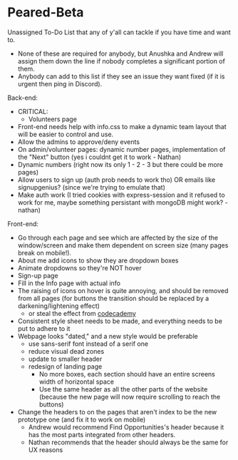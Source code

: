 # Peared-Beta
Unassigned To-Do List that any of y'all can tackle if you have time and want to.
 - None of these are required for anybody, but Anushka and Andrew will assign them down the line
if nobody completes a significant portion of them.
 - Anybody can add to this list if they see an issue they want fixed (if it is urgent then ping in Discord).

Back-end:
 - CRITICAL:
   - Volunteers page
 - Front-end needs help with info.css to make a dynamic team layout that will be easier to control and use.
 - Allow the admins to approve/deny events 
 - On admin/volunteer pages: dynamic number pages, implementation of the "Next" button (yes i couldnt get it to work - Nathan)
 - Dynamic numbers (right now its only 1 - 2 - 3 but there could be more pages)
 - Allow users to sign up (auth prob needs to work tho) OR emails like signupgenius? (since we're trying to emulate that)
 - Make auth work (I tried cookies with express-session and it refused to work for me, maybe something persistant with mongoDB might work? - nathan)

Front-end:
 - Go through each page and see which are affected by the size of the window/screen and make them dependent on screen size (many pages break on mobile!).
 - About me add icons to show they are dropdown boxes
 - Animate dropdowns so they're NOT hover
 - Sign-up page 
 - Fill in the Info page with actual info
 - The raising of icons on hover is quite annoying, and should be removed from all pages (for buttons the transition should be replaced by a darkening/lightening effect)
   - or steal the effect from [codecademy](https://www.codecademy.com/search?query=python&fromPrevSearch=24324bbf-5977-495d-89f9-55dd15baed71)
 - Consistent style sheet needs to be made, and everything needs to be put to adhere to it
 - Webpage looks "dated," and a new style would be preferable
   - use sans-serif font instead of a serif one
   - reduce visual dead zones
   - update to smaller header
   - redesign of landing page
     - No more boxes, each section should have an entire screens width of horizontal space
     - Use the same header as all the other parts of the website (because the new page will now require scrolling to reach the buttons)
 - Change the headers to on the pages that aren't index to be the new prototype one (and fix it to work on mobile)
   - Andrew would recommend Find Opportunities's header because it has the most parts integrated from other headers.
   - Nathan recommends that the header should always be the same for UX reasons
